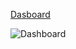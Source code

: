 [Dasboard](https://datastudio.google.com/s/qAY7AAbrqZw)

![Dashboard](https://user-images.githubusercontent.com/15218434/213859116-89be723c-8fc2-43cd-a728-783723e2ad0d.png)
